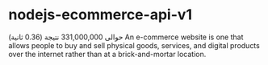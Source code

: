 # nodejs-ecommerce-api-v1
حوالى 331,000,000 نتيجة (0.36 ثانية)  An e-commerce website is one that allows people to buy and sell physical goods, services, and digital products over the internet rather than at a brick-and-mortar location. 
